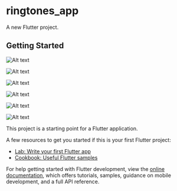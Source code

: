 # ringtones_app

A new Flutter project.

## Getting Started

![Alt text](https://github.com/gommido/flutter_ringtones_app/blob/main/1.png)

![Alt text](https://github.com/gommido/flutter_ringtones_app/blob/main/2.png)

![Alt text](https://github.com/gommido/flutter_ringtones_app/blob/main/3.png)

![Alt text](https://github.com/gommido/flutter_ringtones_app/blob/main/4.png)

![Alt text](https://github.com/gommido/flutter_ringtones_app/blob/main/5.png)

![Alt text](https://github.com/gommido/flutter_ringtones_app/blob/main/6.png)


This project is a starting point for a Flutter application.

A few resources to get you started if this is your first Flutter project:

- [Lab: Write your first Flutter app](https://docs.flutter.dev/get-started/codelab)
- [Cookbook: Useful Flutter samples](https://docs.flutter.dev/cookbook)

For help getting started with Flutter development, view the
[online documentation](https://docs.flutter.dev/), which offers tutorials,
samples, guidance on mobile development, and a full API reference.
